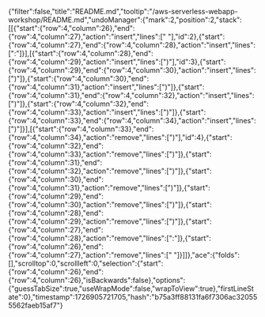 {"filter":false,"title":"README.md","tooltip":"/aws-serverless-webapp-workshop/README.md","undoManager":{"mark":2,"position":2,"stack":[[{"start":{"row":4,"column":26},"end":{"row":4,"column":27},"action":"insert","lines":[" "],"id":2},{"start":{"row":4,"column":27},"end":{"row":4,"column":28},"action":"insert","lines":[":"]}],[{"start":{"row":4,"column":28},"end":{"row":4,"column":29},"action":"insert","lines":[")"],"id":3},{"start":{"row":4,"column":29},"end":{"row":4,"column":30},"action":"insert","lines":[")"]},{"start":{"row":4,"column":30},"end":{"row":4,"column":31},"action":"insert","lines":[")"]},{"start":{"row":4,"column":31},"end":{"row":4,"column":32},"action":"insert","lines":[")"]},{"start":{"row":4,"column":32},"end":{"row":4,"column":33},"action":"insert","lines":[")"]},{"start":{"row":4,"column":33},"end":{"row":4,"column":34},"action":"insert","lines":[")"]}],[{"start":{"row":4,"column":33},"end":{"row":4,"column":34},"action":"remove","lines":[")"],"id":4},{"start":{"row":4,"column":32},"end":{"row":4,"column":33},"action":"remove","lines":[")"]},{"start":{"row":4,"column":31},"end":{"row":4,"column":32},"action":"remove","lines":[")"]},{"start":{"row":4,"column":30},"end":{"row":4,"column":31},"action":"remove","lines":[")"]},{"start":{"row":4,"column":29},"end":{"row":4,"column":30},"action":"remove","lines":[")"]},{"start":{"row":4,"column":28},"end":{"row":4,"column":29},"action":"remove","lines":[")"]},{"start":{"row":4,"column":27},"end":{"row":4,"column":28},"action":"remove","lines":[":"]},{"start":{"row":4,"column":26},"end":{"row":4,"column":27},"action":"remove","lines":[" "]}]]},"ace":{"folds":[],"scrolltop":0,"scrollleft":0,"selection":{"start":{"row":4,"column":26},"end":{"row":4,"column":26},"isBackwards":false},"options":{"guessTabSize":true,"useWrapMode":false,"wrapToView":true},"firstLineState":0},"timestamp":1726905721705,"hash":"b75a3ff88131fa6f7306ac320555562faeb15af7"}